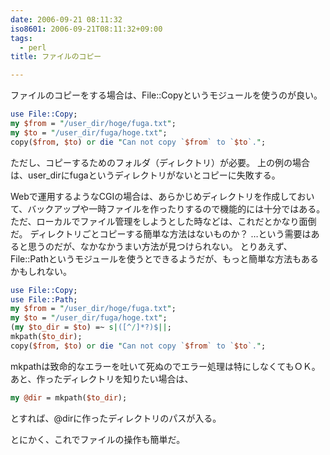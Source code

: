 ```yaml
---
date: 2006-09-21 08:11:32
iso8601: 2006-09-21T08:11:32+09:00
tags:
  - perl
title: ファイルのコピー

---
```


ファイルのコピーをする場合は、File::Copyというモジュールを使うのが良い。

```perl
use File::Copy;
my $from = "/user_dir/hoge/fuga.txt";
my $to = "/user_dir/fuga/hoge.txt";
copy($from, $to) or die "Can not copy `$from` to `$to`.";
```

ただし、コピーするためのフォルダ（ディレクトリ）が必要。
上の例の場合は、user_dirにfugaというディレクトリがないとコピーに失敗する。

Webで運用するようなCGIの場合は、あらかじめディレクトリを作成しておいて、バックアップや一時ファイルを作ったりするので機能的には十分ではある。
ただ、ローカルでファイル管理をしようとした時などは、これだとかなり面倒だ。
ディレクトリごとコピーする簡単な方法はないものか？
…という需要はあると思うのだが、なかなかうまい方法が見つけられない。
とりあえず、File::Pathというモジュールを使うとできるようだが、もっと簡単な方法もあるかもしれない。

```perl
use File::Copy;
use File::Path;
my $from = "/user_dir/hoge/fuga.txt";
my $to = "/user_dir/fuga/hoge.txt";
(my $to_dir = $to) =~ s|([^/]*?)$||;
mkpath($to_dir);
copy($from, $to) or die "Can not copy `$from` to `$to`.";
```

mkpathは致命的なエラーを吐いて死ぬのでエラー処理は特にしなくてもＯＫ。
あと、作ったディレクトリを知りたい場合は、

```perl
my @dir = mkpath($to_dir);
```

とすれば、@dirに作ったディレクトリのパスが入る。

とにかく、これでファイルの操作も簡単だ。
